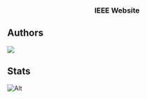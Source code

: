 <h3 align="center">IEEE Website</h3>

## Authors
<a href="https://github.com/ieee-ashoka-it/ieee-website/graphs/contributors">
  <img src="https://contrib.rocks/image?repo=ieee-ashoka-it/ieee-website" />
</a>

## Stats
![Alt](https://repobeats.axiom.co/api/embed/4fce0dbb821327953266351d2e48c9059845bc71.svg "Repobeats analytics image")

